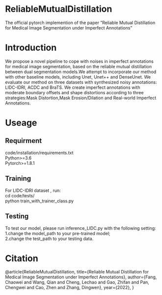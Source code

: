 # ReliableMutualDistillation
The official pytorch implemention of the paper ”Reliable Mutual Distillation for Medical Image Segmentation under Imperfect Annotations”

# Introduction
We propose a novel pipeline to cope with noises in imperfect annotations for medical image segmentation, based on the reliable mutual distillation between dual segmentation models.We attempt to incorporate our method with other baseline models, including Unet, Unet++ and DenseUnet. We evaluate our method on three datasets with synthesized noisy annotations: LIDC-IDRI, ACDC and BraTS. We create imperfect annotations with moderate boundary offsets and shape distortions according to three strategies:Mask Distortion,Mask Erosion/Dilation and Real-world Imperfect Annotations.

# Useage
## Requirment
code/installation/requirements.txt  
Python>=3.6  
Pytorch>=1.8.1

## Training
For LIDC-IDRI dataset , run:  
cd code/tests/  
python train_with_trainer_class.py
## Testing
To test our model, please run inference_LIDC.py with the following setting:  
1.change the model_path to your pre-trained model;  
2.change the test_path to your testing data.
# Citation
@article{ReliableMutualDistillation,
  title={Reliable Mutual Distillation for Medical Image Segmentation under Imperfect Annotations},
  author={Fang, Chaowei and Wang, Qian and Cheng, Lechao and Gao, Zhifan and Pan, Chengwei and Cao, Zhen and Zhang, Dingwen},
  year={2022},
}
